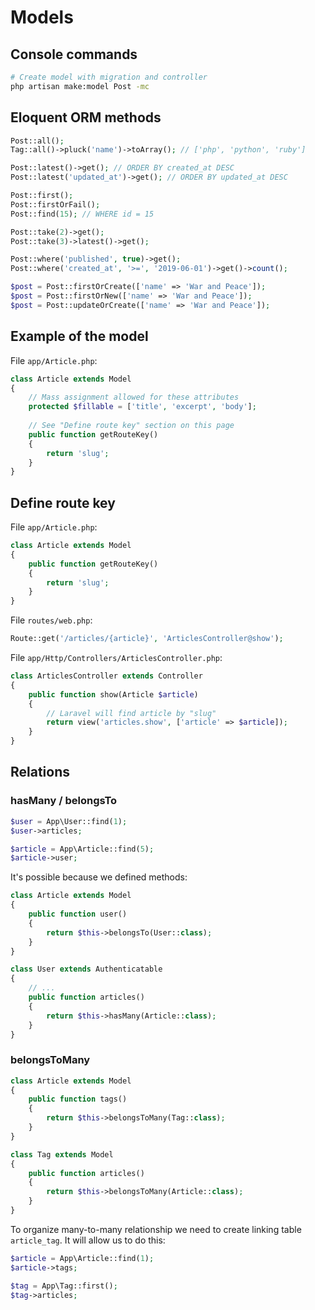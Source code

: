 # Models

## Console commands

```bash
# Create model with migration and controller
php artisan make:model Post -mc
```

## Eloquent ORM methods

```php
Post::all();
Tag::all()->pluck('name')->toArray(); // ['php', 'python', 'ruby']

Post::latest()->get(); // ORDER BY created_at DESC
Post::latest('updated_at')->get(); // ORDER BY updated_at DESC

Post::first();
Post::firstOrFail();
Post::find(15); // WHERE id = 15

Post::take(2)->get();
Post::take(3)->latest()->get();

Post::where('published', true)->get();
Post::where('created_at', '>=', '2019-06-01')->get()->count();

$post = Post::firstOrCreate(['name' => 'War and Peace']);
$post = Post::firstOrNew(['name' => 'War and Peace']);
$post = Post::updateOrCreate(['name' => 'War and Peace']);

```

## Example of the model

File `app/Article.php`:

```php
class Article extends Model
{
    // Mass assignment allowed for these attributes
    protected $fillable = ['title', 'excerpt', 'body'];
    
    // See "Define route key" section on this page
    public function getRouteKey()
    {
        return 'slug';
    }
}

```

## Define route key

File `app/Article.php`:

```php
class Article extends Model
{
    public function getRouteKey()
    {
        return 'slug';
    }
}
```

File `routes/web.php`:

```php
Route::get('/articles/{article}', 'ArticlesController@show');
```

File `app/Http/Controllers/ArticlesController.php`:

```php
class ArticlesController extends Controller
{
    public function show(Article $article)
    {
        // Laravel will find article by "slug"
        return view('articles.show', ['article' => $article]);
    }
}
```
## Relations

### hasMany / belongsTo

```php
$user = App\User::find(1);
$user->articles;

$article = App\Article::find(5);
$article->user;
```

It's possible because we defined methods:

```php
class Article extends Model
{
    public function user()
    {
        return $this->belongsTo(User::class);
    }
}
```

```php
class User extends Authenticatable
{
    // ...
    public function articles()
    {
        return $this->hasMany(Article::class);
    }
}
```

### belongsToMany

```php
class Article extends Model
{
    public function tags()
    {
        return $this->belongsToMany(Tag::class);
    }
}

class Tag extends Model
{
    public function articles()
    {
        return $this->belongsToMany(Article::class);
    }
}
```

To organize many-to-many relationship we need to create linking table `article_tag`.
It will allow us to do this:

```php
$article = App\Article::find(1);
$article->tags;

$tag = App\Tag::first();
$tag->articles;
```
